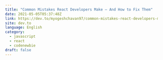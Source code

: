 ```yaml
---
title: "Common Mistakes React Developers Make – And How to Fix Them"
date: 2021-05-05T05:37:48Z
link: https://dev.to/myogeshchavan97/common-mistakes-react-developers-make-and-how-to-fix-them-57eo?utm_medium=RSS&utm_source=news.12bit.vn
site: dev.to
language: English
category:
  - javascript
  - react
  - codenewbie
draft: false
---
```

